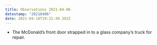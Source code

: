 ```yaml
---
title: Observations 2021-04-06
datestamp: "20210406"
date: 2021-04-18T19:31:49.392Z
---
```

- The McDonald’s front door strapped in to a glass company’s truck for repair.